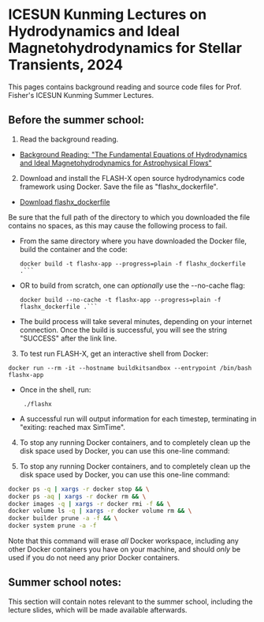 # ICESUN Kunming Lectures on Hydrodynamics and Ideal Magnetohydrodynamics for Stellar Transients, 2024

This pages contains background reading and source code files for Prof. Fisher's ICESUN Kunming Summer Lectures.

## Before the summer school:

1. Read the background reading.
- [Background Reading: "The Fundamental Equations of Hydrodynamics and Ideal Magnetohydrodynamics for Astrophysical Flows"](./hydro_equation_derivation.pdf)

2. Download and install the FLASH-X open source hydrodynamics code framework using Docker. Save the file as "flashx_dockerfile".
  - [Download flashx_dockerfile](https://raw.githubusercontent.com/rtfisher/summerschool_lectures/main/flashx_dockerfile)

Be sure that the full path of the directory to which you downloaded the file contains no spaces, as this may cause the following process to fail.
- From the same directory where you have downloaded the Docker file, build the container and the code:
  <br>
  ```
  docker build -t flashx-app --progress=plain -f flashx_dockerfile .```
- OR to build from scratch, one can _optionally_ use the --no-cache flag:
  <br>
  ```
  docker build --no-cache -t flashx-app --progress=plain -f flashx_dockerfile .```
- The build process will take several minutes, depending on your internet connection. Once the build is successful, you will see the string "SUCCESS" after the link line.
  
3. To test run FLASH-X, get an interactive shell from Docker:
 ```  
 docker run --rm -it --hostname buildkitsandbox --entrypoint /bin/bash flashx-app
```
- Once in the shell, run:
  ```
   ./flashx
  ```
- A successful run will output information for each timestep, terminating in "exiting: reached max SimTime".

4. To stop any running Docker containers, and to completely clean up the disk space used by Docker, you can use this one-line command:

4. To stop any running Docker containers, and to completely clean up the disk space used by Docker, you can use this one-line command:

```sh
docker ps -q | xargs -r docker stop && \
docker ps -aq | xargs -r docker rm && \
docker images -q | xargs -r docker rmi -f && \
docker volume ls -q | xargs -r docker volume rm && \
docker builder prune -a -f && \
docker system prune -a -f
```

Note that this command will erase _all_ Docker workspace, including any other Docker containers you have on your machine, and should _only_ be used if you do not need any prior Docker containers.



## Summer school notes:

This section will contain notes relevant to the summer school, including the lecture slides, which will be made available afterwards.

